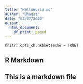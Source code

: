 ```yaml
---
title: "HelloWorld.md"
author: "Bhagat"
date: "03/07/2020"
output:
  html_document:
    df_print: paged
---
```


```{r setup, include=FALSE}
knitr::opts_chunk$set(echo = TRUE)
```

## R Markdown
## This is a markdown file